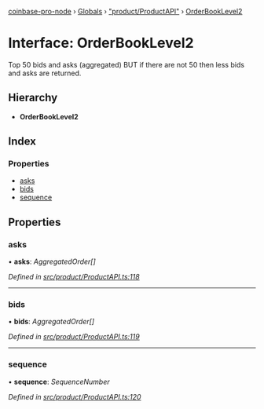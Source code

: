 [coinbase-pro-node](../README.md) › [Globals](../globals.md) › ["product/ProductAPI"](../modules/_product_productapi_.md) › [OrderBookLevel2](_product_productapi_.orderbooklevel2.md)

# Interface: OrderBookLevel2

Top 50 bids and asks (aggregated) BUT if there are not 50 then less bids and asks are returned.

## Hierarchy

- **OrderBookLevel2**

## Index

### Properties

- [asks](_product_productapi_.orderbooklevel2.md#asks)
- [bids](_product_productapi_.orderbooklevel2.md#bids)
- [sequence](_product_productapi_.orderbooklevel2.md#sequence)

## Properties

### asks

• **asks**: _AggregatedOrder[]_

_Defined in [src/product/ProductAPI.ts:118](https://github.com/bennyn/coinbase-pro-node/blob/7b978cb/src/product/ProductAPI.ts#L118)_

---

### bids

• **bids**: _AggregatedOrder[]_

_Defined in [src/product/ProductAPI.ts:119](https://github.com/bennyn/coinbase-pro-node/blob/7b978cb/src/product/ProductAPI.ts#L119)_

---

### sequence

• **sequence**: _SequenceNumber_

_Defined in [src/product/ProductAPI.ts:120](https://github.com/bennyn/coinbase-pro-node/blob/7b978cb/src/product/ProductAPI.ts#L120)_
